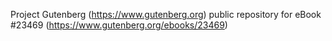 Project Gutenberg (https://www.gutenberg.org) public repository for eBook #23469 (https://www.gutenberg.org/ebooks/23469)
